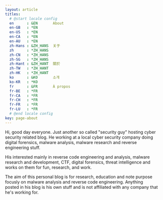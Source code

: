 ```yaml
---
layout: article
titles:
  # @start locale config
  en      : &EN       About
  en-GB   : *EN
  en-US   : *EN
  en-CA   : *EN
  en-AU   : *EN
  zh-Hans : &ZH_HANS  关于
  zh      : *ZH_HANS
  zh-CN   : *ZH_HANS
  zh-SG   : *ZH_HANS
  zh-Hant : &ZH_HANT  關於
  zh-TW   : *ZH_HANT
  zh-HK   : *ZH_HANT
  ko      : &KO       소개
  ko-KR   : *KO
  fr      : &FR       À propos
  fr-BE   : *FR
  fr-CA   : *FR
  fr-CH   : *FR
  fr-FR   : *FR
  fr-LU   : *FR
  # @end locale config
key: page-about
---
```


Hi, good day everyone. Just another so called "security guy" hosting cyber security related blog. He working at a local cyber security company doing digital forensics, malware analysis, malware research and reverse engineering stuff.

His interested mainly in reverse code engineering and analysis, malware research and development, CTF, digital forensics, threat intelligence and works on them for fun, research, and work.

The aim of this personal blog is for research, education and note purpose focusly on malware analysis and reverse code engineering. Anything posted in his blog is his own stuff and is not affiliated with any company that he's working for.
